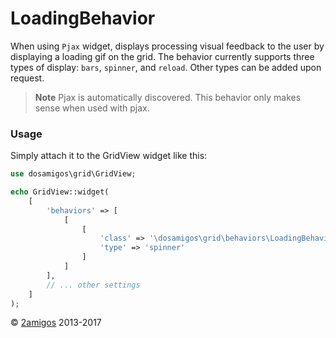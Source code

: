 LoadingBehavior
===============

When using `Pjax` widget, displays processing visual feedback to the user by displaying a loading gif on the grid. The 
behavior currently supports three types of display: `bars`, `spinner`, and `reload`. Other types can be added upon 
request.

> **Note** Pjax is automatically discovered. This behavior only makes sense when used with pjax.

### Usage

Simply attach it to the GridView widget like this: 

```php 
use dosamigos\grid\GridView;

echo GridView::widget(
    [
        'behaviors' => [
            [
                [
                    'class' => '\dosamigos\grid\behaviors\LoadingBehavior',
                    'type' => 'spinner'
                ]
            ]
        ],
        // ... other settings 
    ]
);
```


© [2amigos](http://www.2amigos.us/) 2013-2017
